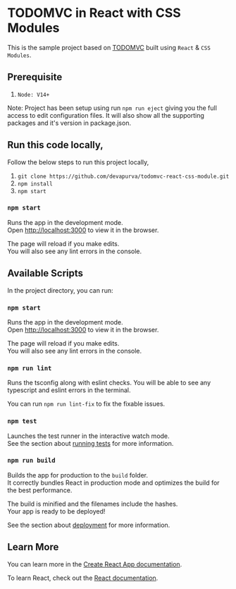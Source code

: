 # TODOMVC in React with CSS Modules

This is the sample project based on [TODOMVC](https://todomvc.com/examples/vanillajs/#/) built using `React` & `CSS Modules`.

## Prerequisite

1. `Node: V14+`

Note: Project has been setup using run `npm run eject` giving you the full access to edit configuration files. It will also show all the supporting packages and it's version in package.json.

## Run this code locally,

Follow the below steps to run this project locally,

1. `git clone https://github.com/devapurva/todomvc-react-css-module.git`
2. `npm install`
3. `npm start`

### `npm start`

Runs the app in the development mode.\
Open [http://localhost:3000](http://localhost:3000) to view it in the browser.

The page will reload if you make edits.\
You will also see any lint errors in the console.

## Available Scripts

In the project directory, you can run:

### `npm start`

Runs the app in the development mode.\
Open [http://localhost:3000](http://localhost:3000) to view it in the browser.

The page will reload if you make edits.\
You will also see any lint errors in the console.

### `npm run lint`

Runs the tsconfig along with eslint checks.
You will be able to see any typescript and eslint errors in the terminal.

You can run `npm run lint-fix` to fix the fixable issues.

### `npm test`

Launches the test runner in the interactive watch mode.\
See the section about [running tests](https://facebook.github.io/create-react-app/docs/running-tests) for more information.

### `npm run build`

Builds the app for production to the `build` folder.\
It correctly bundles React in production mode and optimizes the build for the best performance.

The build is minified and the filenames include the hashes.\
Your app is ready to be deployed!

See the section about [deployment](https://facebook.github.io/create-react-app/docs/deployment) for more information.

## Learn More

You can learn more in the [Create React App documentation](https://facebook.github.io/create-react-app/docs/getting-started).

To learn React, check out the [React documentation](https://reactjs.org/).
